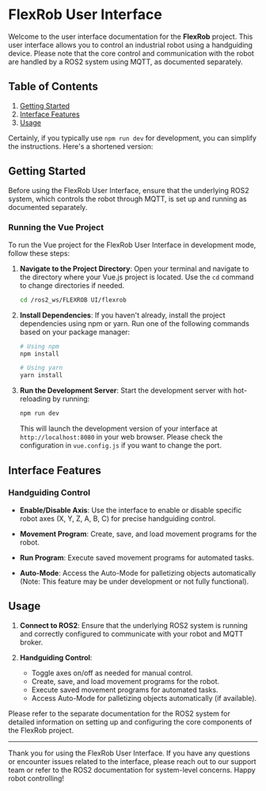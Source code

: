 # FlexRob User Interface

Welcome to the user interface documentation for the **FlexRob** project. This user interface allows you to control an industrial robot using a handguiding device. Please note that the core control and communication with the robot are handled by a ROS2 system using MQTT, as documented separately.

## Table of Contents

1. [Getting Started](#getting-started)
2. [Interface Features](#interface-features)
3. [Usage](#usage)

Certainly, if you typically use `npm run dev` for development, you can simplify the instructions. Here's a shortened version:

## Getting Started

Before using the FlexRob User Interface, ensure that the underlying ROS2 system, which controls the robot through MQTT, is set up and running as documented separately.

### Running the Vue Project

To run the Vue project for the FlexRob User Interface in development mode, follow these steps:

1. **Navigate to the Project Directory**: Open your terminal and navigate to the directory where your Vue.js project is located. Use the `cd` command to change directories if needed.

   ```bash
   cd /ros2_ws/FLEXROB UI/flexrob
   ```

2. **Install Dependencies**: If you haven't already, install the project dependencies using npm or yarn. Run one of the following commands based on your package manager:

   ```bash
   # Using npm
   npm install

   # Using yarn
   yarn install
   ```

3. **Run the Development Server**: Start the development server with hot-reloading by running:

   ```bash
   npm run dev
   ```

   This will launch the development version of your interface at `http://localhost:8080` in your web browser.
   Please check the configuration in `vue.config.js` if you want to change the port.



## Interface Features

### Handguiding Control

- **Enable/Disable Axis**: Use the interface to enable or disable specific robot axes (X, Y, Z, A, B, C) for precise handguiding control.

- **Movement Program**: Create, save, and load movement programs for the robot.

- **Run Program**: Execute saved movement programs for automated tasks.

- **Auto-Mode**: Access the Auto-Mode for palletizing objects automatically (Note: This feature may be under development or not fully functional).

## Usage

1. **Connect to ROS2**: Ensure that the underlying ROS2 system is running and correctly configured to communicate with your robot and MQTT broker.

2. **Handguiding Control**:
   
   - Toggle axes on/off as needed for manual control.
   - Create, save, and load movement programs for the robot.
   - Execute saved movement programs for automated tasks.
   - Access Auto-Mode for palletizing objects automatically (if available).

Please refer to the separate documentation for the ROS2 system for detailed information on setting up and configuring the core components of the FlexRob project.




---

Thank you for using the FlexRob User Interface. If you have any questions or encounter issues related to the interface, please reach out to our support team or refer to the ROS2 documentation for system-level concerns. Happy robot controlling!